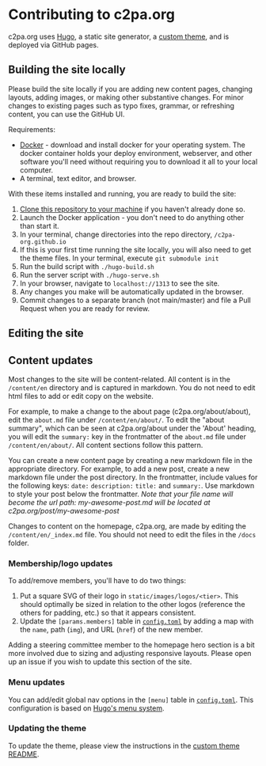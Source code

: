 # Contributing to c2pa.org

c2pa.org uses [Hugo][hugo], a static site generator, a [custom theme][c2pa_theme], and is deployed via GitHub pages.

## Building the site locally

Please build the site locally if you are adding new content pages, changing layouts, adding images, or making other substantive changes.
For minor changes to existing pages such as typo fixes, grammar, or refreshing content, you can use the GitHub UI.

Requirements:

- [Docker][docker] - download and install docker for your operating system. The docker container holds your deploy environment, webserver, and other software you'll need without requiring you to download it all to your local computer.
- A terminal, text editor, and browser.

With these items installed and running, you are ready to build the site:

1. [Clone this repository to your machine][clone] if you haven't already done so.
1. Launch the Docker application - you don't need to do anything other than start it.
1. In your terminal, change directories into the repo directory, `/c2pa-org.github.io`
1. If this is your first time running the site locally, you will also need to get the theme files. In your terminal, execute `git submodule init`
1. Run the build script with `./hugo-build.sh`
1. Run the server script with `./hugo-serve.sh`
1. In your browser, navigate to `localhost://1313` to see the site.
1. Any changes you make will be automatically updated in the browser.
1. Commit changes to a separate branch (not main/master) and file a Pull Request when you are ready for review.

## Editing the site

## Content updates

Most changes to the site will be content-related. All content is in the `/content/en` directory and is captured in markdown. You do not need to edit html files to add or edit copy on the website.

For example, to make a change to the about page (c2pa.org/about/about), edit the `about.md` file under `/content/en/about/`. To edit the "about summary", which can be seen at c2pa.org/about under the 'About' heading, you will edit the `summary:` key in the frontmatter of the `about.md` file under `/content/en/about/`. All content sections follow this pattern.

You can create a new content page by creating a new markdown file in the appropriate directory. For example, to add a new post, create a new markdown file under the post directory. In the frontmatter, include values for the following keys: `date:` `description:` `title:` and `summary:`. Use markdown to style your post below the frontmatter. _Note that your file name will become the url path: my-awesome-post.md will be located at c2pa.org/post/my-awesome-post_

Changes to content on the homepage, c2pa.org, are made by editing the `/content/en/_index.md` file. You should not need to edit the files in the `/docs` folder.

### Membership/logo updates

To add/remove members, you'll have to do two things:

1. Put a square SVG of their logo in `static/images/logos/<tier>`. This should optimally be sized in relation to the other
   logos (reference the others for padding, etc.) so that it appears consistent.
2. Update the `[params.members]` table in [`config.toml`](config.toml) by adding a map with the `name`, path (`img`), and
   URL (`href`) of the new member.

Adding a steering committee member to the homepage hero section is a bit more involved due to sizing and adjusting responsive layouts. Please open up an issue if you wish to update this section of the site.

### Menu updates

You can add/edit global nav options in the `[menu]` table in [`config.toml`](config.toml). This configuration is based
on [Hugo's menu system][hugo_menu].

### Updating the theme

To update the theme, please view the instructions in the [custom theme README][c2pa_theme].

[hugo]: https://gohugo.io/
[hugo_menu]: https://gohugo.io/content-management/menus/
[c2pa_theme]: themes/hugo-theme-c2pa
[docker]: https://www.docker.com/
[clone]: https://docs.github.com/en/github/creating-cloning-and-archiving-repositories/cloning-a-repository
